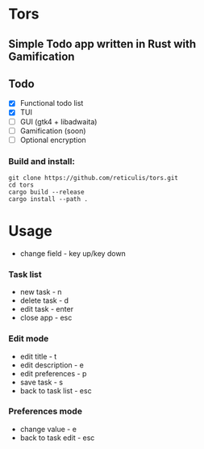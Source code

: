 # Tors
## Simple Todo app written in Rust with Gamification

## Todo
- [x] Functional todo list
- [x] TUI
- [ ] GUI (gtk4 + libadwaita)
- [ ] Gamification (soon)
- [ ] Optional encryption

### Build and install:
```shell
git clone https://github.com/reticulis/tors.git
cd tors
cargo build --release
cargo install --path .
```

# Usage
- change field - key up/key down

### Task list
- new task - n
- delete task - d
- edit task - enter
- close app - esc

### Edit mode
- edit title - t
- edit description - e
- edit preferences - p
- save task - s
- back to task list - esc

### Preferences mode
- change value - e
- back to task edit - esc